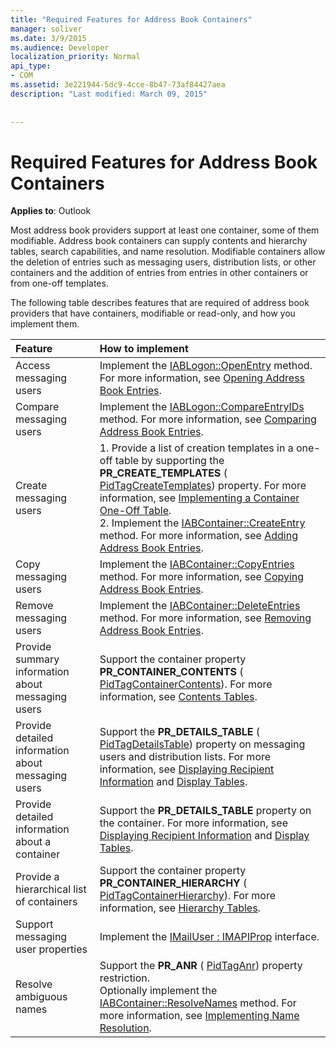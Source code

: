 ```yaml
---
title: "Required Features for Address Book Containers"
manager: soliver
ms.date: 3/9/2015
ms.audience: Developer
localization_priority: Normal
api_type:
- COM
ms.assetid: 3e221944-5dc9-4cce-8b47-73af84427aea
description: "Last modified: March 09, 2015"
 
 
---
```


# Required Features for Address Book Containers

  
  
**Applies to**: Outlook 
  
Most address book providers support at least one container, some of them modifiable. Address book containers can supply contents and hierarchy tables, search capabilities, and name resolution. Modifiable containers allow the deletion of entries such as messaging users, distribution lists, or other containers and the addition of entries from entries in other containers or from one-off templates.
  
The following table describes features that are required of address book providers that have containers, modifiable or read-only, and how you implement them.
  
|**Feature**|**How to implement**|
|:-----|:-----|
|Access messaging users  <br/> |Implement the [IABLogon::OpenEntry](iablogon-openentry.md) method. For more information, see [Opening Address Book Entries](opening-address-book-entries.md).  <br/> |
|Compare messaging users  <br/> |Implement the [IABLogon::CompareEntryIDs](iablogon-compareentryids.md) method. For more information, see [Comparing Address Book Entries](comparing-address-book-entries.md).  <br/> |
|Create messaging users  <br/> |1. Provide a list of creation templates in a one-off table by supporting the **PR_CREATE_TEMPLATES** ( [PidTagCreateTemplates](pidtagcreatetemplates-canonical-property.md)) property. For more information, see [Implementing a Container One-Off Table](implementing-a-container-one-off-table.md).  <br/> 2. Implement the [IABContainer::CreateEntry](iabcontainer-createentry.md) method. For more information, see [Adding Address Book Entries](adding-address-book-entries.md).  <br/> |
|Copy messaging users  <br/> |Implement the [IABContainer::CopyEntries](iabcontainer-copyentries.md) method. For more information, see [Copying Address Book Entries](copying-address-book-entries.md).  <br/> |
|Remove messaging users  <br/> |Implement the [IABContainer::DeleteEntries](iabcontainer-deleteentries.md) method. For more information, see [Removing Address Book Entries](removing-address-book-entries.md).  <br/> |
|Provide summary information about messaging users  <br/> |Support the container property **PR_CONTAINER_CONTENTS** ( [PidTagContainerContents](pidtagcontainercontents-canonical-property.md)). For more information, see [Contents Tables](contents-tables.md).  <br/> |
|Provide detailed information about messaging users  <br/> |Support the **PR_DETAILS_TABLE** ( [PidTagDetailsTable](pidtagdetailstable-canonical-property.md)) property on messaging users and distribution lists. For more information, see [Displaying Recipient Information](displaying-recipient-information.md) and [Display Tables](display-tables.md).  <br/> |
|Provide detailed information about a container  <br/> |Support the **PR_DETAILS_TABLE** property on the container. For more information, see [Displaying Recipient Information](displaying-recipient-information.md) and [Display Tables](display-tables.md).  <br/> |
|Provide a hierarchical list of containers  <br/> |Support the container property **PR_CONTAINER_HIERARCHY** ( [PidTagContainerHierarchy](pidtagcontainerhierarchy-canonical-property.md)). For more information, see [Hierarchy Tables](hierarchy-tables.md).  <br/> |
|Support messaging user properties  <br/> |Implement the [IMailUser : IMAPIProp](imailuserimapiprop.md) interface.  <br/> |
|Resolve ambiguous names  <br/> | Support the **PR_ANR** ( [PidTagAnr](pidtaganr-canonical-property.md)) property restriction.  <br/>  Optionally implement the [IABContainer::ResolveNames](iabcontainer-resolvenames.md) method. For more information, see [Implementing Name Resolution](implementing-name-resolution.md).  <br/> |
   

